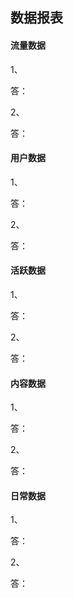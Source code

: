 ## 数据报表

#### 流量数据

1、

答：

2、

答：

#### 用户数据

1、

答：

2、

答：

#### 活跃数据

1、

答：

2、

答：

#### 内容数据

1、

答：

2、

答：

#### 日常数据

1、

答：

2、

答：

